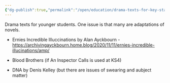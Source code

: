 ```yaml
---
{"dg-publish":true,"permalink":"/open/education/drama-texts-for-key-stage-3/","dgHomeLink":true,"dgPassFrontmatter":false}
---
```



Drama texts for younger students. One issue is that many are adaptations of novels.

- Ernies Incredible Illuccinations by Alan Ayckbourn - https://archivingayckbourn.home.blog/2020/11/11/ernies-incredible-illucinations/amp/

- Blood Brothers (if An Inspector Calls is used at KS4)

- DNA by Denis Kelley (but there are issues of swearing and aubject matter)